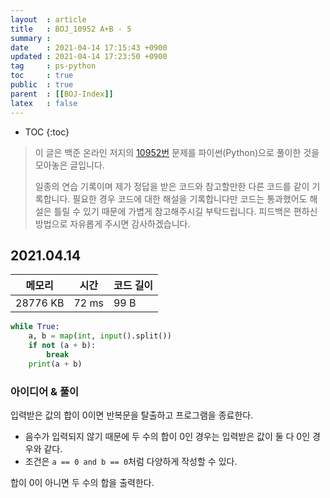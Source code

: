 ```yaml
---
layout  : article
title   : BOJ_10952 A+B - 5
summary : 
date    : 2021-04-14 17:15:43 +0900
updated : 2021-04-14 17:23:50 +0900
tag     : ps-python
toc     : true
public  : true
parent  : [[BOJ-Index]]
latex   : false
---
```

* TOC
{:toc}

> 이 글은 백준 온라인 저지의 [10952번](https://www.acmicpc.net/problem/10952) 문제를 파이썬(Python)으로 풀이한 것을 모아놓은 글입니다.
>
> 일종의 연습 기록이며 제가 정답을 받은 코드와 참고할만한 다른 코드를 같이 기록합니다. 필요한 경우 코드에 대한 해설을 기록합니다만 코드는 통과했어도 해설은 틀릴 수 있기 때문에 가볍게 참고해주시길 부탁드립니다. 피드백은 편하신 방법으로 자유롭게 주시면 감사하겠습니다.

## 2021.04.14

| 메모리    | 시간  | 코드 길이 |
| --------- | ----- | --------- |
| 28776 KB  | 72 ms | 99 B      |

```python
while True:
    a, b = map(int, input().split())
    if not (a + b):
        break
    print(a + b)
```

### 아이디어 & 풀이

입력받은 값의 합이 0이면 반복문을 탈출하고 프로그램을 종료한다.

* 음수가 입력되지 않기 때문에 두 수의 합이 0인 경우는 입력받은 값이 둘 다 0인 경우와 같다.
* 조건은 `a == 0 and b == 0`처럼 다양하게 작성할 수 있다.

합이 0이 아니면 두 수의 합을 출력한다.
